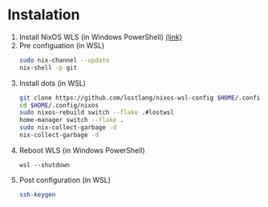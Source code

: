 # Instalation

1. Install NixOS WLS (in Windows PowerShell) [(link)](https://github.com/nix-community/NixOS-WSL)
1. Pre configuation (in WSL)
    ```bash
    sudo nix-channel --update
    nix-shell -p git
    ```
1. Install dots (in WSL)
    ```bash
    git clone https://github.com/lostlang/nixos-wsl-config $HOME/.config/nixos
    cd $HOME/.config/nixos
    sudo nixos-rebuild switch --flake .#lostwsl
    home-manager switch --flake .
    sudo nix-collect-garbage -d
    nix-collect-garbage -d
    ```
1. Reboot WLS (in Windows PowerShell)
    ```
    wsl --shutdown
    ```
1. Post configuration (in WSL)
    ```bash
    ssh-keygen
    ```
